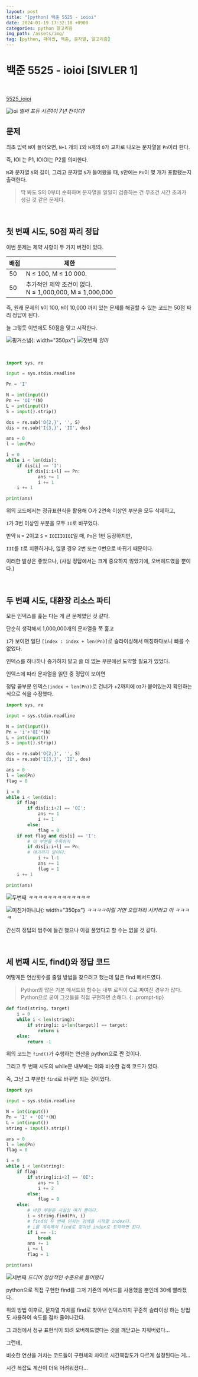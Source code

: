 ```yaml
---
layout: post
title: "[python] 백준 5525 - ioioi"
date: 2024-01-19 17:32:18 +0900
categories: python 알고리즘
img_path: /assets/img/
tag: [python, 파이썬, 백준, 문자열, 알고리즘]
---
```


# 백준 5525 - ioioi [SIVLER 1]

<br>

[5525_ioioi](https://www.acmicpc.net/problem/ioioi)

![ioi](https://t2.genius.com/unsafe/378x378/https%3A%2F%2Fimages.genius.com%2F9d01035e237bd568adc01f536c5089ab.1000x1000x1.jpg)
_벌써 프듀 시즌1이 7년 전이다?_

## 문제

최초 입력 `N`이 들어오면, `N+1` 개의 `I`와 `N`개의 `O`가 교차로 나오는 문자열을 `Pn`이라 한다.

즉, IOI 는 P1, IOIOI는 P2를 의미한다.

`N`과 문자열 `S`의 길이, 그리고 문자열 `S`가 들어왔을 때, `S`안에는 `Pn`이 몇 개가 포함됐는지 출력한다.

>딱 봐도 S의 0부터 순회하며 문자열을 일일히 검증하는 건 무조건 시간 초과가 생길 것 같은 문제다.

<br>

## 첫 번째 시도, 50점 짜리 정답

이번 문제는 제약 사항이 두 가지 버전이 있다.

배점|제한|
---|---|
50	|N ≤ 100, M ≤ 10 000.|
50	|추가적인 제약 조건이 없다.<br> N ≤ 1,000,000, M ≤ 1,000,000 |

즉, 원래 문제의 `N`이 100, `M`이 10,000 까지 있는 문제를 해결할 수 있는 코드는 50점 짜리 정답이 된다.

늘 그렇듯 이번에도 50점을 맞고 시작한다.

![핑거스냅](jjal/핑거스냅.jpg){: width="350px"}
![첫번째](posting/ioioi첫번째.jpeg)
_엄마_

<br>

```python
import sys, re

input = sys.stdin.readline

Pn = 'I'

N = int(input())
Pn += 'OI'*(N)
L = int(input())
S = input().strip()

dos = re.sub('O{2,}', '', S)
dis = re.sub('I{3,}', 'II', dos)

ans = 0
l = len(Pn)

i = 0
while i < len(dis):
    if dis[i] == 'I':
        if dis[i:i+l] == Pn:
            ans += 1
            i += 1
    i += 1

print(ans)
```

위의 코드에서는 정규표현식을 활용해 O가 2연속 이상인 부분을 모두 삭제하고,

`I`가 3번 이상인 부분을 모두 `II`로 바꾸었다.

만약 `N` = 2이고 `S` = `IOIIIOIOI`일 때, `Pn`은 1번 등장하지만,

`III`를 `I`로 치환하거나, 없앨 경우 2번 또는 0번으로 바뀌기 때문이다.

이러한 발상은 좋았으나, (사실 정답에서는 크게 중요하지 않았기에, 오버헤드였을 뿐이다.)

<br>

## 두 번째 시도, 대환장 리소스 파티

모든 인덱스를 훑는 다는 게 큰 문제였던 것 같다.

단순히 생각해서 1,000,000개의 문자열을 쭉 훑고

`I`가 보이면 일단 `[index : index + len(Pn)]`로 슬라이싱해서 매칭하다보니 빠를 수 없었다.

인덱스를 하나하나 증가하지 말고 쓸 데 없는 부분에선 도약할 필요가 있었다.

인덱스에 따라 문자열을 읽던 중 정답이 보이면

정답 끝부분 인덱스`(index + len(Pn))`로 건너가 +2까지에 `OI`가 붙어있는지 확인하는 식으로 식을 수정했다.

```python
import sys, re

input = sys.stdin.readline

N = int(input())
Pn = 'i'+'OI'*(N)
L = int(input())
S = input().strip()

dos = re.sub('O{2,}', '', S)
dis = re.sub('I{3,}', 'II', dos)

ans = 0
l = len(Pn)
flag = 0

i = 0
while i < len(dis):
    if flag:
        if dis[i:i+2] == 'OI':
            ans += 1
            i += 1
        else:
            flag = 0
    if not flag and dis[i] == 'I':
        # 이 부분을 주목하자
        if dis[i:i+l] == Pn:
        # 여기까지 말이다.
            i += l-1
            ans += 1
            flag = 1
    i += 1

print(ans)
```

![두번째](posting/ioioi두번째.jpeg)
_ㅋㅋㅋㅋㅋㅋㅋㅋㅋㅋㅋㅋㅋ_

![미친거아니냐](jjal/미친거아니냐.jpg){: width="350px"}
_ㅋㅋㅋㅋ이럴 거면 오답처리 시키라고 아 ㅋㅋㅋㅋ_

간신히 정답의 범주에 들긴 했으나 이걸 풀었다고 할 수는 없을 것 같다.

<br>

## 세 번째 시도, find()와 정답 코드

어떻게든 연산횟수를 줄일 방법을 찾으려고 했는데 답은 find 메서드였다.

>Python의 많은 기본 메서드와 함수는 내부 로직이 C로 짜여진 경우가 많다.<br> Python으로 굳이 그것들을 직접 구현하면 손해다.
{: .prompt-tip}

```python
def find(string, target)
    i = 0
    while i < len(string):
        if string[i: i+len(target)] == target:
            return i
    else:
        return -1
```

위의 코드는 `find()`가 수행하는 연산을 python으로 짠 것이다.

그리고 두 번째 시도의 while문 내부에는 이와 비슷한 검색 코드가 있다.

즉, 그냥 그 부분만 `find`로 바꾸면 되는 것이었다.

```python
import sys

input = sys.stdin.readline

N = int(input())
Pn = 'I' + 'OI'*(N)
L = int(input())
string = input().strip()

ans = 0
l = len(Pn)
flag = 0

i = 0
while i < len(string):
    if flag:
        if string[i:i+2] == 'OI':
            ans += 1
            i += 2
        else:
            flag = 0
    else:
        # 바뀐 부분은 사실상 여기 뿐이다.
        i = string.find(Pn, i)
        # find의 두 번째 인자는 검색을 시작할 index다.
        # i를 계속해서 find로 찾아낸 index로 도약하면 된다.
        if i == -1:
            break
        ans += 1
        i += l
        flag = 1

print(ans)
```

![세번째](/posting/ioioi세번째.jpeg)
_드디어 정상적인 수준으로 들어왔다_

python으로 직접 구현한 find를 그저 기존의 메서드를 사용했을 뿐인데 30배 빨라졌다.

위의 방법 이후로, 문자열 자체를 find로 찾아낸 인덱스까지 꾸준히 슬라이싱 하는 방법도 사용하여 속도를 점차 줄여나갔다.

그 과정에서 정규 표현식이 되려 오버헤드였다는 것을 깨닫고는 지워버렸다...

그런데,

비슷한 연산을 거치는 코드들이 구현체의 차이로 시간복잡도가 다르게 설정된다는 게...

시간 복잡도 계산이 더욱 어려워졌다...